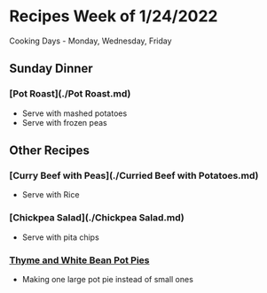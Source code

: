 # Recipes Week of 1/24/2022

Cooking Days - Monday, Wednesday, Friday 

## Sunday Dinner

### [Pot Roast](./Pot Roast.md)

- Serve with mashed potatoes 
- Serve with frozen peas 

## Other Recipes

### [Curry Beef with Peas](./Curried Beef with Potatoes.md)

- Serve with Rice

### [Chickpea Salad](./Chickpea Salad.md)

- Serve with pita chips

### [Thyme and White Bean Pot Pies](https://minimalistbaker.com/thyme-white-bean-pot-pies/)

- Making one large pot pie instead of small ones
